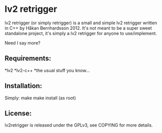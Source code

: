lv2 retrigger
====
lv2 retrigger (or simply retrigger) is a small and simple lv2 retrigger written in C++
by Håkan Bernhardsson 2012. It's not meant to be a super sweet standalone project,
it's simply a lv2 retrigger for anyone to use/implement.

Need I say more?

Requirements:
----------------------------------------------------------------------------------------
*lv2
*lv2-c++
*the usual stuff you know...

Installation:
----------------------------------------------------------------------------------------
Simply:
make
make install (as root)

License:
----------------------------------------------------------------------------------------
lv2retrigger is released under the GPLv3, see COPYING for more details.
